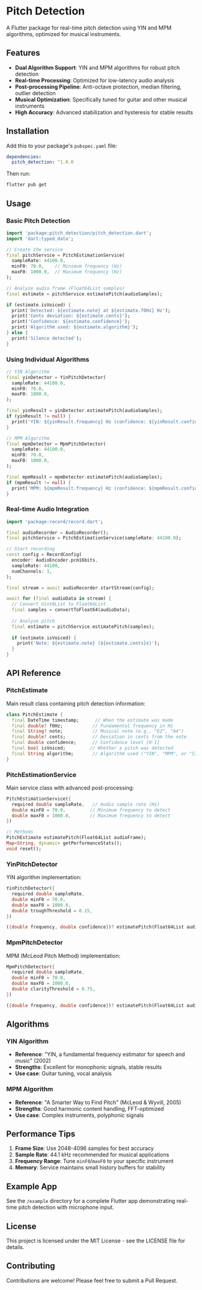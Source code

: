 # Pitch Detection

A Flutter package for real-time pitch detection using YIN and MPM algorithms, optimized for musical instruments.

## Features

- **Dual Algorithm Support**: YIN and MPM algorithms for robust pitch detection
- **Real-time Processing**: Optimized for low-latency audio analysis
- **Post-processing Pipeline**: Anti-octave protection, median filtering, outlier detection
- **Musical Optimization**: Specifically tuned for guitar and other musical instruments
- **High Accuracy**: Advanced stabilization and hysteresis for stable results

## Installation

Add this to your package's `pubspec.yaml` file:

```yaml
dependencies:
  pitch_detection: ^1.0.0
```

Then run:

```bash
flutter pub get
```

## Usage

### Basic Pitch Detection

```dart
import 'package:pitch_detection/pitch_detection.dart';
import 'dart:typed_data';

// Create the service
final pitchService = PitchEstimationService(
  sampleRate: 44100.0,
  minF0: 70.0,    // Minimum frequency (Hz)
  maxF0: 1000.0,  // Maximum frequency (Hz)
);

// Analyze audio frame (Float64List samples)
final estimate = pitchService.estimatePitch(audioSamples);

if (estimate.isVoiced) {
  print('Detected: ${estimate.note} at ${estimate.f0Hz} Hz');
  print('Cents deviation: ${estimate.cents}');
  print('Confidence: ${estimate.confidence}');
  print('Algorithm used: ${estimate.algorithm}');
} else {
  print('Silence detected');
}
```

### Using Individual Algorithms

```dart
// YIN Algorithm
final yinDetector = YinPitchDetector(
  sampleRate: 44100.0,
  minF0: 70.0,
  maxF0: 1000.0,
);

final yinResult = yinDetector.estimatePitch(audioSamples);
if (yinResult != null) {
  print('YIN: ${yinResult.frequency} Hz (confidence: ${yinResult.confidence})');
}

// MPM Algorithm  
final mpmDetector = MpmPitchDetector(
  sampleRate: 44100.0,
  minF0: 70.0,
  maxF0: 1000.0,
);

final mpmResult = mpmDetector.estimatePitch(audioSamples);
if (mpmResult != null) {
  print('MPM: ${mpmResult.frequency} Hz (confidence: ${mpmResult.confidence})');
}
```

### Real-time Audio Integration

```dart
import 'package:record/record.dart';

final audioRecorder = AudioRecorder();
final pitchService = PitchEstimationService(sampleRate: 44100.0);

// Start recording
const config = RecordConfig(
  encoder: AudioEncoder.pcm16bits,
  sampleRate: 44100,
  numChannels: 1,
);

final stream = await audioRecorder.startStream(config);

await for (final audioData in stream) {
  // Convert Uint8List to Float64List
  final samples = convertToFloat64(audioData);
  
  // Analyze pitch
  final estimate = pitchService.estimatePitch(samples);
  
  if (estimate.isVoiced) {
    print('Note: ${estimate.note} (${estimate.cents}¢)');
  }
}
```

## API Reference

### PitchEstimate

Main result class containing pitch detection information:

```dart
class PitchEstimate {
  final DateTime timestamp;      // When the estimate was made
  final double? f0Hz;           // Fundamental frequency in Hz
  final String? note;           // Musical note (e.g., "E2", "A4")
  final double? cents;          // Deviation in cents from the note
  final double confidence;      // Confidence level [0-1]
  final bool isVoiced;         // Whether a pitch was detected
  final String algorithm;       // Algorithm used ("YIN", "MPM", or "SILENCE")
}
```

### PitchEstimationService

Main service class with advanced post-processing:

```dart
PitchEstimationService({
  required double sampleRate,   // Audio sample rate (Hz)
  double minF0 = 70.0,         // Minimum frequency to detect
  double maxF0 = 1000.0,       // Maximum frequency to detect
})

// Methods
PitchEstimate estimatePitch(Float64List audioFrame);
Map<String, dynamic> getPerformanceStats();
void reset();
```

### YinPitchDetector

YIN algorithm implementation:

```dart
YinPitchDetector({
  required double sampleRate,
  double minF0 = 70.0,
  double maxF0 = 1000.0,
  double troughThreshold = 0.15,
})

({double frequency, double confidence})? estimatePitch(Float64List audioFrame);
```

### MpmPitchDetector

MPM (McLeod Pitch Method) implementation:

```dart
MpmPitchDetector({
  required double sampleRate,
  double minF0 = 70.0,
  double maxF0 = 1000.0,
  double clarityThreshold = 0.75,
})

({double frequency, double confidence})? estimatePitch(Float64List audioFrame);
```

## Algorithms

### YIN Algorithm
- **Reference**: "YIN, a fundamental frequency estimator for speech and music" (2002)
- **Strengths**: Excellent for monophonic signals, stable results
- **Use case**: Guitar tuning, vocal analysis

### MPM Algorithm  
- **Reference**: "A Smarter Way to Find Pitch" (McLeod & Wyvill, 2005)
- **Strengths**: Good harmonic content handling, FFT-optimized
- **Use case**: Complex instruments, polyphonic signals

## Performance Tips

1. **Frame Size**: Use 2048-4096 samples for best accuracy
2. **Sample Rate**: 44.1 kHz recommended for musical applications  
3. **Frequency Range**: Tune `minF0`/`maxF0` to your specific instrument
4. **Memory**: Service maintains small history buffers for stability

## Example App

See the `/example` directory for a complete Flutter app demonstrating real-time pitch detection with microphone input.

## License

This project is licensed under the MIT License - see the LICENSE file for details.

## Contributing

Contributions are welcome! Please feel free to submit a Pull Request.